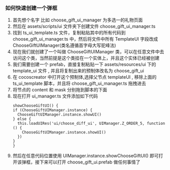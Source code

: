 ### 如何快速创建一个弹框

1. 首先想个名字 比如 choose_gift_ui_manager 为多选一的礼物页面
2. 然后在 assets/scripts/ui 文件夹下创建文件 choose_gift_ui_manager.ts
3. 找到 ts_ui_template.ts 文件，复制粘贴其中的所有代码到 choose_gift_ui_manager.ts 中，然后将文件中所有 TemplateUI 字段改成 ChooseGiftUIManager(类名遵循首字母大写驼峰法)
4. 现在我们就创建了一个叫做 ChooseGiftUIManager 类，可以在任意文件中去访问这个类，当然前提是这个类挂在一个实体上，并且这个实体已经被创建
5. 我们需要创建一个 prefab，直接复制粘贴一下 assets/resources/ui 下的 template_ui 文件 , 并且将复制出来的预制体改名为 choose_gift_ui
6. 在 cocoscreator 中打开这个预制体,选择父节点 templateUI , 移除上面的 ts_ui_template 脚本，并且将 choose_gift_ui_manager.ts 拖拽进去
7. 将节点的 content 和 mask 分别拖到脚本的下面
8. 现在打开 ui_manager.ts 文件添加如下代码
    ```
    showChooseGiftUI() {
    if (ChooseGiftUIManager.instance) {
      ChooseGiftUIManager.instance.showUI()
    } else {
      this.loadUIRes('ui/choose_diff_ui', UIManager.Z_ORDER_5, function () {
        ChooseGiftUIManager.instance.showUI()
      })
    }
    }
    ```
9. 然后在任意代码位置使用 UIManager.instance.showChooseGiftUI() 即可打开该弹框，接下来可以打开 choose_gift_ui.prefab 做任何事情了
